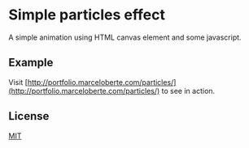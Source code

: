 # Simple particles effect

A simple animation using HTML canvas element and some javascript.

## Example

Visit [http://portfolio.marceloberte.com/particles/](http://portfolio.marceloberte.com/particles/) to see in action.

## License
[MIT](https://choosealicense.com/licenses/mit/)
